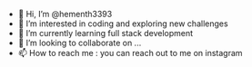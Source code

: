 - 👋 Hi, I’m @hementh3393 
- 👀 I’m interested in coding and exploring new challenges
- 🌱 I’m currently learning full stack development
- 💞️ I’m looking to collaborate on ...
- 📫 How to reach me : you can reach out to me on instagram

<!---
hementh3393/hementh3393 is a ✨ special ✨ repository because its `README.md` (this file) appears on your GitHub profile.
You can click the Preview link to take a look at your changes.
--->
